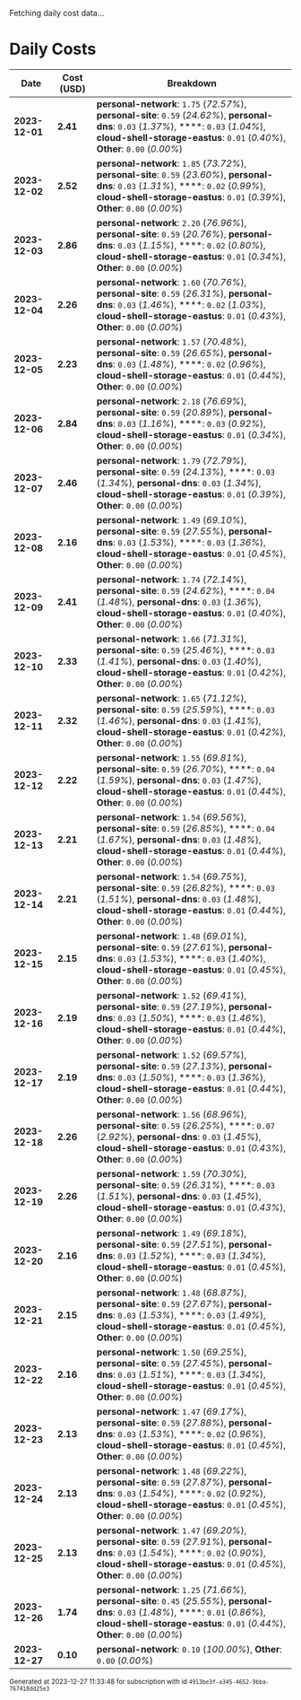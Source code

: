 Fetching daily cost data...
# Daily Costs

| Date | Cost (USD) | Breakdown |
|------|----------------|-----------|
| **2023-12-01** | **2.41** | **personal-network**: `1.75` (_72.57%_), **personal-site**: `0.59` (_24.62%_), **personal-dns**: `0.03` (_1.37%_), ****: `0.03` (_1.04%_), **cloud-shell-storage-eastus**: `0.01` (_0.40%_), **Other**: `0.00` (_0.00%_) |
| **2023-12-02** | **2.52** | **personal-network**: `1.85` (_73.72%_), **personal-site**: `0.59` (_23.60%_), **personal-dns**: `0.03` (_1.31%_), ****: `0.02` (_0.99%_), **cloud-shell-storage-eastus**: `0.01` (_0.39%_), **Other**: `0.00` (_0.00%_) |
| **2023-12-03** | **2.86** | **personal-network**: `2.20` (_76.96%_), **personal-site**: `0.59` (_20.76%_), **personal-dns**: `0.03` (_1.15%_), ****: `0.02` (_0.80%_), **cloud-shell-storage-eastus**: `0.01` (_0.34%_), **Other**: `0.00` (_0.00%_) |
| **2023-12-04** | **2.26** | **personal-network**: `1.60` (_70.76%_), **personal-site**: `0.59` (_26.31%_), **personal-dns**: `0.03` (_1.46%_), ****: `0.02` (_1.03%_), **cloud-shell-storage-eastus**: `0.01` (_0.43%_), **Other**: `0.00` (_0.00%_) |
| **2023-12-05** | **2.23** | **personal-network**: `1.57` (_70.48%_), **personal-site**: `0.59` (_26.65%_), **personal-dns**: `0.03` (_1.48%_), ****: `0.02` (_0.96%_), **cloud-shell-storage-eastus**: `0.01` (_0.44%_), **Other**: `0.00` (_0.00%_) |
| **2023-12-06** | **2.84** | **personal-network**: `2.18` (_76.69%_), **personal-site**: `0.59` (_20.89%_), **personal-dns**: `0.03` (_1.16%_), ****: `0.03` (_0.92%_), **cloud-shell-storage-eastus**: `0.01` (_0.34%_), **Other**: `0.00` (_0.00%_) |
| **2023-12-07** | **2.46** | **personal-network**: `1.79` (_72.79%_), **personal-site**: `0.59` (_24.13%_), ****: `0.03` (_1.34%_), **personal-dns**: `0.03` (_1.34%_), **cloud-shell-storage-eastus**: `0.01` (_0.39%_), **Other**: `0.00` (_0.00%_) |
| **2023-12-08** | **2.16** | **personal-network**: `1.49` (_69.10%_), **personal-site**: `0.59` (_27.55%_), **personal-dns**: `0.03` (_1.53%_), ****: `0.03` (_1.36%_), **cloud-shell-storage-eastus**: `0.01` (_0.45%_), **Other**: `0.00` (_0.00%_) |
| **2023-12-09** | **2.41** | **personal-network**: `1.74` (_72.14%_), **personal-site**: `0.59` (_24.62%_), ****: `0.04` (_1.48%_), **personal-dns**: `0.03` (_1.36%_), **cloud-shell-storage-eastus**: `0.01` (_0.40%_), **Other**: `0.00` (_0.00%_) |
| **2023-12-10** | **2.33** | **personal-network**: `1.66` (_71.31%_), **personal-site**: `0.59` (_25.46%_), ****: `0.03` (_1.41%_), **personal-dns**: `0.03` (_1.40%_), **cloud-shell-storage-eastus**: `0.01` (_0.42%_), **Other**: `0.00` (_0.00%_) |
| **2023-12-11** | **2.32** | **personal-network**: `1.65` (_71.12%_), **personal-site**: `0.59` (_25.59%_), ****: `0.03` (_1.46%_), **personal-dns**: `0.03` (_1.41%_), **cloud-shell-storage-eastus**: `0.01` (_0.42%_), **Other**: `0.00` (_0.00%_) |
| **2023-12-12** | **2.22** | **personal-network**: `1.55` (_69.81%_), **personal-site**: `0.59` (_26.70%_), ****: `0.04` (_1.59%_), **personal-dns**: `0.03` (_1.47%_), **cloud-shell-storage-eastus**: `0.01` (_0.44%_), **Other**: `0.00` (_0.00%_) |
| **2023-12-13** | **2.21** | **personal-network**: `1.54` (_69.56%_), **personal-site**: `0.59` (_26.85%_), ****: `0.04` (_1.67%_), **personal-dns**: `0.03` (_1.48%_), **cloud-shell-storage-eastus**: `0.01` (_0.44%_), **Other**: `0.00` (_0.00%_) |
| **2023-12-14** | **2.21** | **personal-network**: `1.54` (_69.75%_), **personal-site**: `0.59` (_26.82%_), ****: `0.03` (_1.51%_), **personal-dns**: `0.03` (_1.48%_), **cloud-shell-storage-eastus**: `0.01` (_0.44%_), **Other**: `0.00` (_0.00%_) |
| **2023-12-15** | **2.15** | **personal-network**: `1.48` (_69.01%_), **personal-site**: `0.59` (_27.61%_), **personal-dns**: `0.03` (_1.53%_), ****: `0.03` (_1.40%_), **cloud-shell-storage-eastus**: `0.01` (_0.45%_), **Other**: `0.00` (_0.00%_) |
| **2023-12-16** | **2.19** | **personal-network**: `1.52` (_69.41%_), **personal-site**: `0.59` (_27.19%_), **personal-dns**: `0.03` (_1.50%_), ****: `0.03` (_1.46%_), **cloud-shell-storage-eastus**: `0.01` (_0.44%_), **Other**: `0.00` (_0.00%_) |
| **2023-12-17** | **2.19** | **personal-network**: `1.52` (_69.57%_), **personal-site**: `0.59` (_27.13%_), **personal-dns**: `0.03` (_1.50%_), ****: `0.03` (_1.36%_), **cloud-shell-storage-eastus**: `0.01` (_0.44%_), **Other**: `0.00` (_0.00%_) |
| **2023-12-18** | **2.26** | **personal-network**: `1.56` (_68.96%_), **personal-site**: `0.59` (_26.25%_), ****: `0.07` (_2.92%_), **personal-dns**: `0.03` (_1.45%_), **cloud-shell-storage-eastus**: `0.01` (_0.43%_), **Other**: `0.00` (_0.00%_) |
| **2023-12-19** | **2.26** | **personal-network**: `1.59` (_70.30%_), **personal-site**: `0.59` (_26.31%_), ****: `0.03` (_1.51%_), **personal-dns**: `0.03` (_1.45%_), **cloud-shell-storage-eastus**: `0.01` (_0.43%_), **Other**: `0.00` (_0.00%_) |
| **2023-12-20** | **2.16** | **personal-network**: `1.49` (_69.18%_), **personal-site**: `0.59` (_27.51%_), **personal-dns**: `0.03` (_1.52%_), ****: `0.03` (_1.34%_), **cloud-shell-storage-eastus**: `0.01` (_0.45%_), **Other**: `0.00` (_0.00%_) |
| **2023-12-21** | **2.15** | **personal-network**: `1.48` (_68.87%_), **personal-site**: `0.59` (_27.67%_), **personal-dns**: `0.03` (_1.53%_), ****: `0.03` (_1.49%_), **cloud-shell-storage-eastus**: `0.01` (_0.45%_), **Other**: `0.00` (_0.00%_) |
| **2023-12-22** | **2.16** | **personal-network**: `1.50` (_69.25%_), **personal-site**: `0.59` (_27.45%_), **personal-dns**: `0.03` (_1.51%_), ****: `0.03` (_1.34%_), **cloud-shell-storage-eastus**: `0.01` (_0.45%_), **Other**: `0.00` (_0.00%_) |
| **2023-12-23** | **2.13** | **personal-network**: `1.47` (_69.17%_), **personal-site**: `0.59` (_27.88%_), **personal-dns**: `0.03` (_1.53%_), ****: `0.02` (_0.96%_), **cloud-shell-storage-eastus**: `0.01` (_0.45%_), **Other**: `0.00` (_0.00%_) |
| **2023-12-24** | **2.13** | **personal-network**: `1.48` (_69.22%_), **personal-site**: `0.59` (_27.87%_), **personal-dns**: `0.03` (_1.54%_), ****: `0.02` (_0.92%_), **cloud-shell-storage-eastus**: `0.01` (_0.45%_), **Other**: `0.00` (_0.00%_) |
| **2023-12-25** | **2.13** | **personal-network**: `1.47` (_69.20%_), **personal-site**: `0.59` (_27.91%_), **personal-dns**: `0.03` (_1.54%_), ****: `0.02` (_0.90%_), **cloud-shell-storage-eastus**: `0.01` (_0.45%_), **Other**: `0.00` (_0.00%_) |
| **2023-12-26** | **1.74** | **personal-network**: `1.25` (_71.66%_), **personal-site**: `0.45` (_25.55%_), **personal-dns**: `0.03` (_1.48%_), ****: `0.01` (_0.86%_), **cloud-shell-storage-eastus**: `0.01` (_0.44%_), **Other**: `0.00` (_0.00%_) |
| **2023-12-27** | **0.10** | **personal-network**: `0.10` (_100.00%_), **Other**: `0.00` (_0.00%_) |


<sup>Generated at 2023-12-27 11:33:48 for subscription with id `4913be3f-a345-4652-9bba-767418dd25e3`</sup>
